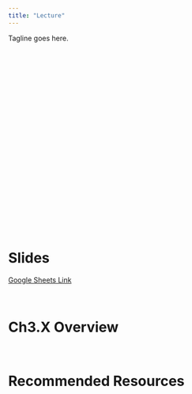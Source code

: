```yaml
---
title: "Lecture"
---
```


Tagline goes here.

<br />
<br />
<iframe
	width="560"
	height="315"
	src=""
	frameborder="0"
	allow="accelerometer; autoplay; encrypted-media; gyroscope; picture-in-picture"
	allowfullscreen>
</iframe>
<br />
<br />

# Slides

[Google Sheets Link]()

<br />

# Ch3.X Overview


<br />

# Recommended Resources


<br />


